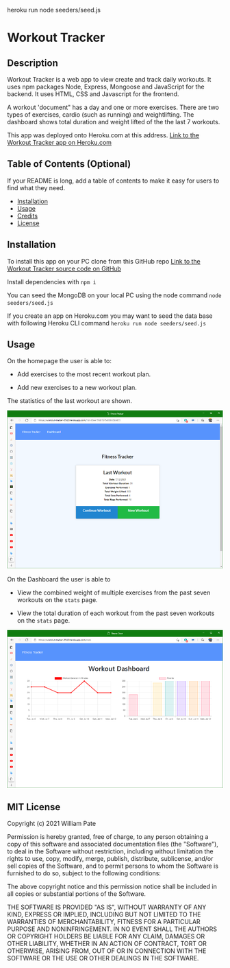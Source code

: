 heroku run node seeders/seed.js

# Workout Tracker
## Description
Workout Tracker is a web app to view create and track daily workouts. It uses npm packages Node, Express, Mongoose and JavaScript for the backend. It uses HTML, CSS and Javascript for the frontend.

A workout 'document" has a day and one or more exercises. There are two types of exercises, cardio (such as running) and weightlifting. The dashboard shows total duration and weight lifted of the the last 7 workouts.

This app was deployed onto Heroku.com at this address.
[Link to the Workout Tracker app on Heroku.com](https://workout-tracker-2542.herokuapp.com/)

## Table of Contents (Optional)
If your README is long, add a table of contents to make it easy for users to find what they need.
- [Installation](#installation)
- [Usage](#usage)
- [Credits](#credits)
- [License](#license)

## Installation
To install this app on your PC clone from this GitHub repo
[Link to the Workout Tracker source code on GitHub](https://github.com/minprocess/18-Workout-Tracker)

Install dependencies with 
`npm i`

You can seed the MongoDB on your local PC using the node command
`node seeders/seed.js`

If you create an app on Heroku.com you may want to seed the data base with following Heroku CLI command
`heroku run node seeders/seed.js`

## Usage

On the homepage the user is able to:

  * Add exercises to the most recent workout plan.

  * Add new exercises to a new workout plan.
  
  The statistics of the last workout are shown.  

![Homepage of the Workout Tracker showning the last workout and options to enter a new workout or continue an existing workout.](./assets/screen-capture-homepage.png)

On the Dashboard the user is able to

  * View the combined weight of multiple exercises from the past seven workouts on the `stats` page.

  * View the total duration of each workout from the past seven workouts on the `stats` page.

![Dashboard of the duration and weight during the last 7 workouts](./assets/screen-capture-workout-dashboard.png)

## MIT License

Copyright (c) 2021 William Pate

Permission is hereby granted, free of charge, to any person obtaining a copy
of this software and associated documentation files (the "Software"), to deal
in the Software without restriction, including without limitation the rights
to use, copy, modify, merge, publish, distribute, sublicense, and/or sell
copies of the Software, and to permit persons to whom the Software is
furnished to do so, subject to the following conditions:

The above copyright notice and this permission notice shall be included in all
copies or substantial portions of the Software.

THE SOFTWARE IS PROVIDED "AS IS", WITHOUT WARRANTY OF ANY KIND, EXPRESS OR
IMPLIED, INCLUDING BUT NOT LIMITED TO THE WARRANTIES OF MERCHANTABILITY,
FITNESS FOR A PARTICULAR PURPOSE AND NONINFRINGEMENT. IN NO EVENT SHALL THE
AUTHORS OR COPYRIGHT HOLDERS BE LIABLE FOR ANY CLAIM, DAMAGES OR OTHER
LIABILITY, WHETHER IN AN ACTION OF CONTRACT, TORT OR OTHERWISE, ARISING FROM,
OUT OF OR IN CONNECTION WITH THE SOFTWARE OR THE USE OR OTHER DEALINGS IN THE
SOFTWARE.
